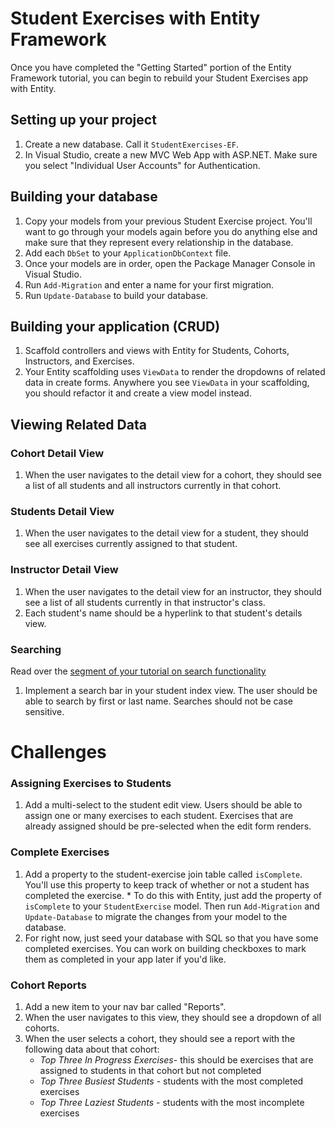 # Student Exercises with Entity Framework

Once you have completed the "Getting Started" portion of the Entity Framework tutorial, you can begin to rebuild your Student Exercises app with Entity.

## Setting up your project
1. Create a new database. Call it `StudentExercises-EF`.
1. In Visual Studio, create a new MVC Web App with ASP.NET. Make sure you select "Individual User Accounts" for Authentication.

## Building your database
1. Copy your models from your previous Student Exercise project. You'll want to go through your models again before you do anything else and make sure that they represent every relationship in the database.
1. Add each `DbSet` to your `ApplicationDbContext` file.
1. Once your models are in order, open the Package Manager Console in Visual Studio.
1. Run `Add-Migration` and enter a name for your first migration.
1. Run `Update-Database` to build your database.

## Building your application (CRUD)
1. Scaffold controllers and views with Entity for Students, Cohorts, Instructors, and Exercises.
1. Your Entity scaffolding uses `ViewData` to render the dropdowns of related data in create forms. Anywhere you see `ViewData` in your scaffolding, you should refactor it and create a view model instead.

## Viewing Related Data
### Cohort Detail View
1. When the user navigates to the detail view for a cohort, they should see a list of all students and all instructors currently in that cohort.

### Students Detail View
1. When the user navigates to the detail view for a student, they should see all exercises currently assigned to that student.

### Instructor Detail View
1. When the user navigates to the detail view for an instructor, they should see a list of all students currently in that instructor's class.
1. Each student's name should be a hyperlink to that student's details view.

### Searching
Read over the [segment of your tutorial on search functionality](https://docs.microsoft.com/en-us/aspnet/core/data/ef-mvc/sort-filter-page?view=aspnetcore-2.2)
1. Implement a search bar in your student index view. The user should be able to search by first or last name. Searches should not be case sensitive.

# Challenges

### Assigning Exercises to Students
1. Add a multi-select to the student edit view. Users should be able to assign one or many exercises to each student. Exercises that are already assigned should be pre-selected when the edit form renders.


### Complete Exercises
1. Add a property to the student-exercise join table called `isComplete`. You'll use this property to keep track of whether or not a student has completed the exercise.
        * To do this with Entity, just add the property of `isComplete` to your `StudentExercise` model. Then run `Add-Migration` and `Update-Database` to migrate the changes from your model to the database.
1. For right now, just seed your database with SQL so that you have some completed exercises. You can work on building checkboxes to mark them as completed in your app later if you'd like.


### Cohort Reports
1. Add a new item to your nav bar called "Reports".
1. When the user navigates to this view, they should see a dropdown of all cohorts.
1. When the user selects a cohort, they should see a report with the following data about that cohort:
    - *Top Three In Progress Exercises*- this should be exercises that are assigned to students in that cohort but not completed
     - *Top Three Busiest Students* - students with the most completed exercises
    - *Top Three Laziest Students* - students with the most incomplete exercises
